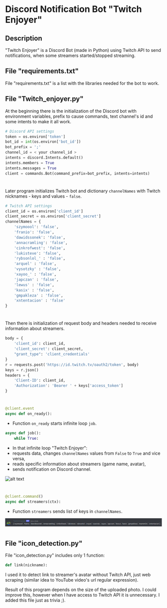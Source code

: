 # Discord Notification Bot "Twitch Enjoyer"

## Description

"Twitch Enjoyer" is a Discord Bot (made in Python) using Twitch API to send notifications, when some streamers started/stopped streaming. 

## File "requirements.txt"
File "requirements.txt" is a list with the libraries needed for the bot to work.

## File "Twitch_enjoyer.py"
At the beginning there is the initialization of the Discord bot with environment variables, prefix to cause commands, text channel's id and some intents to make it all work.
```python
# Discord API settings
token = os.environ['token']
bot_id = int(os.environ['bot_id'])
bot_prefix = ';'
channel_id = < your channel_id >
intents = discord.Intents.default()
intents.members = True
intents.messages = True
client = commands.Bot(command_prefix=bot_prefix, intents=intents)
```
#
Later program initializes Twitch bot and dictionary ```channelNames``` with Twitch nicknames - keys and values - ```false```. 
```python
# Twitch API settings
client_id = os.environ['client_id']
client_secret = os.environ['client_secret']
channelNames = {
    'szymoool': 'false', 
    'franio': 'false', 
    'dawidssonek': 'false', 
    'annacramling': 'false', 
    'cinkrofwest': 'false', 
    'lukisteve': 'false',
    'rybsonlol_' : 'false',
    'arquel' : 'false',
    'vysotzky' : 'false',
    'xayoo_' : 'false',
    'japczan' : 'false',
    'lewus' : 'false',
    'kasix' : 'false',
    'gmpakleza' : 'false',
    'xntentacion' : 'false'
}
```
#
Then there is initialization of request body and headers needed to receive information about streamers.
```python
body = {
    'client_id': client_id,
    'client_secret': client_secret,
    "grant_type": 'client_credentials'
}
r = requests.post('https://id.twitch.tv/oauth2/token', body)
keys = r.json()
headers = {
    'Client-ID': client_id,
    'Authorization': 'Bearer ' + keys['access_token']
}
```
#
```python
@client.event
async def on_ready():
```
- Function ```on_ready``` starts infinite loop ```job```.

```python
async def job():
    while True:
```
- In that infinite loop "Twitch Enjoyer":
- requests data, 
changes ```channelNames``` values from ```False``` to ```True``` and vice versa,
- reads specific information about streamers (game name, avatar),
- sends notification on Discord channel.

![alt text](https://github.com/Resmakor/Twitch_Enjoyer_Public/blob/main/snippets/How_it_works_1.png?raw=true)

#
```python
@client.command()
async def streamers(ctx):
```
- Function ```streamers``` sends list of keys in ```channelNames```.

![alt text](https://github.com/Resmakor/Discord-Notification-Bot/blob/main/snippets/How_it_works_2.png?raw=true)

#
## File "icon_detection.py"
File "icon_detection.py" includes only 1 function:
```python
def link(nickname):
```
I used it to detect link to streamer's avatar without Twitch API, just web scraping (similar idea to YouTube video's url regular expression). 

Result of this program depends on the size of the uploaded photo. I could improve this, however when I have access to Twitch API it is unnecessary. I added this file just as trivia ;).
